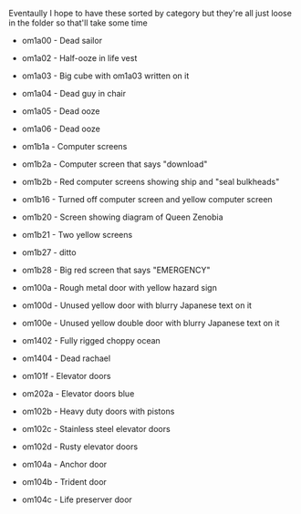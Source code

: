 Eventaully I hope to have these sorted by category but they're all just loose in the folder so that'll take some time
* om1a00 - Dead sailor
* om1a02 - Half-ooze in life vest
* om1a03 - Big cube with om1a03 written on it
* om1a04 - Dead guy in chair
* om1a05 - Dead ooze
* om1a06 - Dead ooze
* om1b1a - Computer screens
* om1b2a - Computer screen that says "download"
* om1b2b - Red computer screens showing ship and "seal bulkheads"
* om1b16 - Turned off computer screen and yellow computer screen
* om1b20 - Screen showing diagram of Queen Zenobia
* om1b21 - Two yellow screens
* om1b27 - ditto
* om1b28 - Big red screen that says "EMERGENCY"
* om100a - Rough metal door with yellow hazard sign
* om100d - Unused yellow door with blurry Japanese text on it
* om100e - Unused yellow double door with blurry Japanese text on it




* om1402 - Fully rigged choppy ocean
* om1404 - Dead rachael
* om101f - Elevator doors
* om202a - Elevator doors blue
* om102b - Heavy duty doors with pistons
* om102c - Stainless steel elevator doors
* om102d - Rusty elevator doors
* om104a - Anchor door
* om104b - Trident door
* om104c - Life preserver door

